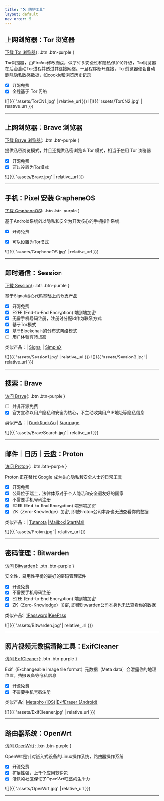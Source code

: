 ```yaml
---
title: "🛠 防护工具"
layout: default
nav_order: 5
---
```



## 上网浏览器：Tor 浏览器

[下载 Tor 浏览器](https://torproject.org){: .btn .btn-purple }

Tor浏览器，由Firefox修改而成，做了许多安全性和隐私保护的升级，Tor浏览器在后台启动Tor进程并透过其连接网络。一旦程序断开连接，Tor浏览器便会自动删除隐私敏感数据，如cookie和浏览历史记录

+	[x]	开源免费
+	[x] 全程基于 Tor 网络

![]({{ 'assets/TorCN1.jpg' | relative_url }})
![]({{ 'assets/TorCN2.jpg' | relative_url }})

---


## 上网浏览器：Brave 浏览器

[下载 Brave 浏览器](https://brave.com/){: .btn .btn-purple }

提供私密浏览模式，并且还提供私密浏览 & Tor 模式，相当于使用 Tor 浏览器

+	[x]	开源免费
+	[x] 可以设置为Tor模式

![]({{ 'assets/Brave.jpg' | relative_url }})

---

## 手机：Pixel 安装 GrapheneOS

[下载 GrapheneOS](https://grapheneos.org/){: .btn .btn-purple }

基于Android系统的以隐私和安全为开发核心的手机操作系统

+	[x]	开源免费
+	[x] 可以设置为Tor模式


![]({{ 'assets/GrapheneOS.jpg' | relative_url }})

---

## 即时通信：Session

[下载 Session](https://getsession.org/){: .btn .btn-purple }

基于Signal核心代码基础上的分支产品

+	[x]	开源免费
+	[x] E2EE (End-to-End Encryption) 端到端加密
+	[x]	无需手机号码注册，注册时分配id作为联系方式
+	[x] 基于Tor模式
+	[x] 基于Blockchain的分布式网络模式
+	[ ] 用户体验有待提高

类似产品：| [Signal](https://signal.org/) | [SimpleX]( https://simplex.chat/)

![]({{ 'assets/Session1.jpg' | relative_url }})
![]({{ 'assets/Session2.jpg' | relative_url }})

---

## 搜索：Brave

[访问 Brave](https://search.brave.com/){: .btn .btn-purple }

+	[ ]	并非开源免费
+	[x]	官方宣称以用户隐私和安全为核心，不主动收集用户IP地址等隐私信息

类似产品：| [DuckDuckGo](https://duckduckgo.com/) | [Startpage](https://www.startpage.com/)

![]({{ 'assets/BraveSearch.jpg' | relative_url }})

---

## 邮件｜日历｜云盘：Proton

[访问 Proton](https://proton.me/){: .btn .btn-purple }

Proton 正在替代 Google 成为关心隐私和安全人士的日常工具

+	[x]	开源免费
+	[x]	公司位于瑞士，法律体系对于个人隐私和安全最友好的国家
+	[x]	不需要手机号码注册
+	[x]	E2EE (End-to-End Encryption) 端到端加密
+	[x]	ZK（Zero-Knowledge）加密, 即使Proton公司本身也无法查看你的数据

类似产品：| [Tutanota](https://tutanota.com/) |[Mailbox](https://mailbox.org/)|[StartMail](https://www.startmail.com/)

![]({{ 'assets/Proton.jpg' | relative_url }})

---

## 密码管理：Bitwarden

[访问 Bitwarden](https://bitwarden.com/){: .btn .btn-purple }

安全性，易用性平衡的最好的密码管理软件

+	[x]	开源免费
+	[x]	不需要手机号码注册
+	[x]	E2EE (End-to-End Encryption) 端到端加密
+	[x]	ZK（Zero-Knowledge）加密, 即使Bitwarden公司本身也无法查看你的数据

类似产品:| [1Password](https://1password.com/)|[KeePass](https://keepass.info/) 

![]({{ 'assets/Bitwarden.jpg' | relative_url }})

---

## 照片视频元数据清除工具：ExifCleaner

[访问 ExifCleaner](https://exifcleaner.com/){: .btn .btn-purple }

Exif（Exchangeable image file format）元数据（Meta data）会泄露你的地理位置，拍摄设备等隐私信息

+	[x]	开源免费
+	[x]	不需要手机号码注册

类似产品:| [Metapho (iOS)](https://zininworks.com/metapho/)|[ExifEraser (Android)](https://github.com/Tommy-Geenexus/exif-eraser) 

![]({{ 'assets/ExifCleaner.jpg' | relative_url }})

---

## 路由器系统：OpenWrt

[访问 OpenWrt](https://openwrt.org/){: .btn .btn-purple }

OpenWrt是针对嵌入式设备的Linux操作系统，路由器操作系统

+	[x]	开源免费
+	[x]	扩展性强，上千个应用软件包
+	[x]	活跃的社区保证了OpenWrt旺盛的生命力

![]({{ 'assets/OpenWrt.jpg' | relative_url }})

---



